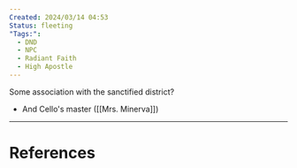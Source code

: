 ```yaml
---
Created: 2024/03/14 04:53
Status: fleeting
"Tags:":
  - DND
  - NPC
  - Radiant Faith
  - High Apostle
---
```

Some association with the sanctified district?
- And Cello's master ([[Mrs. Minerva]])

---
# References